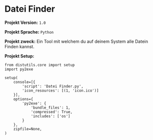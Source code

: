 # Datei Finder

**Projekt Version:** `1.0`

**Projekt Sprache:** `Python`

**Projekt zweck:** Ein Tool mit welchem du auf deinem System alle Datein Finden kannst.

**Projekt Setup:**
```
from distutils.core import setup
import py2exe

setup(
    console=[{
        'script': 'Datei Finder.py',
        'icon_resources': [(1, 'icon.ico')]
    }],
    options={
        'py2exe': {
            'bundle_files': 1,
            'compressed': True,
            'includes': ['os']
        }
    },
    zipfile=None,
)
```